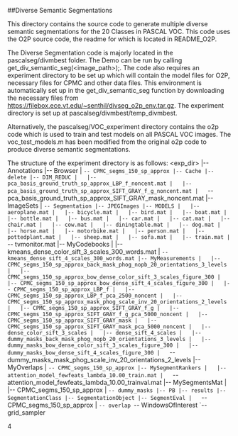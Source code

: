 ##Diverse Semantic Segmentations

This directory contains the source code to generate multiple diverse semantic segmentations for the 20 Classes in PASCAL VOC. This code uses the O2P source code, the readme for which is located in README_O2P.

The Diverse Segmentation code is majorly located in the pascalseg/divmbest folder. The Demo can be run by calling get_div_semantic_seg(<image_path>);. The code also requires an experiment directory to be set up which will contain the model files for O2P, necessary files for CPMC and other data files. This environment is automatically set up in the get_div_semantic_seg function by downloading the necessary files from https://filebox.ece.vt.edu/~senthil/divseg_o2p_env.tar.gz. The experiment directory is set up at pascalseg/divmbest/temp_divmbest.

Alternatively, the pascalseg/VOC_experiment directory contains the o2p code which is used to train and test models on all PASCAL VOC images. The voc_test_models.m has been modified from the original o2p code to produce diverse semantic segmentations.

The structure of the experiment directory is as follows:
<exp_dir>
|-- Annotations
|-- Browser
|   `-- CPMC_segms_150_sp_approx
|-- Cache
|-- delete
|-- DIM_REDUC
|   |-- pca_basis_ground_truth_sp_approx_LBP_f_noncent.mat
|   |-- pca_basis_ground_truth_sp_approx_SIFT_GRAY_f_g_noncent.mat
|   `-- pca_basis_ground_truth_sp_approx_SIFT_GRAY_mask_noncent.mat
|-- ImageSets
|   `-- Segmentation
|-- JPEGImages
|-- MODELS
|   |-- aeroplane.mat
|   |-- bicycle.mat
|   |-- bird.mat
|   |-- boat.mat
|   |-- bottle.mat
|   |-- bus.mat
|   |-- car.mat
|   |-- cat.mat
|   |-- chair.mat
|   |-- cow.mat
|   |-- diningtable.mat
|   |-- dog.mat
|   |-- horse.mat
|   |-- motorbike.mat
|   |-- person.mat
|   |-- pottedplant.mat
|   |-- sheep.mat
|   |-- sofa.mat
|   |-- train.mat
|   `-- tvmonitor.mat
|-- MyCodebooks
|   |-- kmeans_dense_color_sift_3_scales_300_words.mat
|   `-- kmeans_dense_sift_4_scales_300_words.mat
|-- MyMeasurements
|   |-- CPMC_segms_150_sp_approx_back_mask_phog_nopb_20_orientations_3_levels
|   |-- CPMC_segms_150_sp_approx_bow_dense_color_sift_3_scales_figure_300
|   |-- CPMC_segms_150_sp_approx_bow_dense_sift_4_scales_figure_300
|   |-- CPMC_segms_150_sp_approx_LBP_f
|   |-- CPMC_segms_150_sp_approx_LBP_f_pca_2500_noncent
|   |-- CPMC_segms_150_sp_approx_mask_phog_scale_inv_20_orientations_2_levels
|   |-- CPMC_segms_150_sp_approx_SIFT_GRAY_f_g
|   |-- CPMC_segms_150_sp_approx_SIFT_GRAY_f_g_pca_5000_noncent
|   |-- CPMC_segms_150_sp_approx_SIFT_GRAY_mask
|   |-- CPMC_segms_150_sp_approx_SIFT_GRAY_mask_pca_5000_noncent
|   |-- dense_color_sift_3_scales
|   |-- dense_sift_4_scales
|   |-- dummy_masks_back_mask_phog_nopb_20_orientations_3_levels
|   |-- dummy_masks_bow_dense_color_sift_3_scales_figure_300
|   |-- dummy_masks_bow_dense_sift_4_scales_figure_300
|   `-- dummy_masks_mask_phog_scale_inv_20_orientations_2_levels
|-- MyOverlaps
|   `-- CPMC_segms_150_sp_approx
|-- MySegmentRankers
|   |-- attention_model_fewfeats_lambda_10.00_train.mat
|   `-- attention_model_fewfeats_lambda_10.00_trainval.mat
|-- MySegmentsMat
|   |-- CPMC_segms_150_sp_approx
|   `-- dummy_masks
|-- PB
|-- results
|-- SegmentationClass
|-- SegmentationObject
|-- SegmentEval
|   `-- CPMC_segms_150_sp_approx
|       `-- overlap
`-- WindowsOfInterest
    `-- grid_sampler

4
